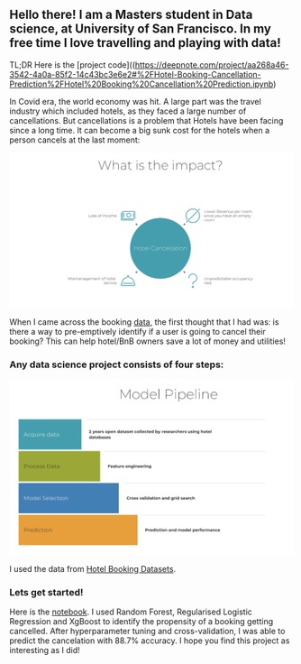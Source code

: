 ## Hello there! I am a Masters student in Data science, at University of San Francisco. In my free time I love travelling and playing with data!

TL;DR Here is the [project code]((https://deepnote.com/project/aa268a46-3542-4a0a-85f2-14c43bc3e6e2#%2FHotel-Booking-Cancellation-Prediction%2FHotel%20Booking%20Cancellation%20Prediction.ipynb)

In Covid era, the world economy was hit. A large part was the travel industry which included hotels, as they faced a large number of cancellations. But cancellations is a problem that Hotels have been facing since a long time. It can become a big sunk cost for the hotels when a person cancels at the last moment:

![alt text](https://github.com/shrutiroy203/Hotel-Booking-Cancellation-Prediction/blob/gh-pages/Screen%20Shot%202021-03-09%20at%205.38.19%20PM.png)


When I came across the booking [data](https://www.sciencedirect.com/science/article/pii/S2352340918315191), the first thought that I had was: is there a way to pre-emptively identify if a user is going to cancel their booking? This can help hotel/BnB owners save a lot of money and utilities!

### Any data science project consists of four steps:

![alt text](https://github.com/shrutiroy203/Hotel-Booking-Cancellation-Prediction/blob/gh-pages/Screen%20Shot%202021-03-09%20at%205.45.01%20PM.png)

I used the data from [Hotel Booking Datasets](https://www.sciencedirect.com/science/article/pii/S2352340918315191). 

### Lets get started! 
Here is the [notebook](https://deepnote.com/project/aa268a46-3542-4a0a-85f2-14c43bc3e6e2#%2FHotel-Booking-Cancellation-Prediction%2FHotel%20Booking%20Cancellation%20Prediction.ipynb). I used Random Forest, Regularised Logistic Regression and XgBoost to identify the propensity of a booking getting cancelled. After hyperparameter tuning and cross-validation, I was able to predict the cancelation with 88.7% accuracy. I hope you find this project as interesting as I did!

